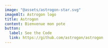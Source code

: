 ```yaml
---
image: "@assets/astrogon-star.svg"
imageAlt: Astrogon logo
title: Astrogon
content: Bienvenue mon pote
button:
  label: See the Code
  link: https://github.com/astrogon/astrogon
---
```

